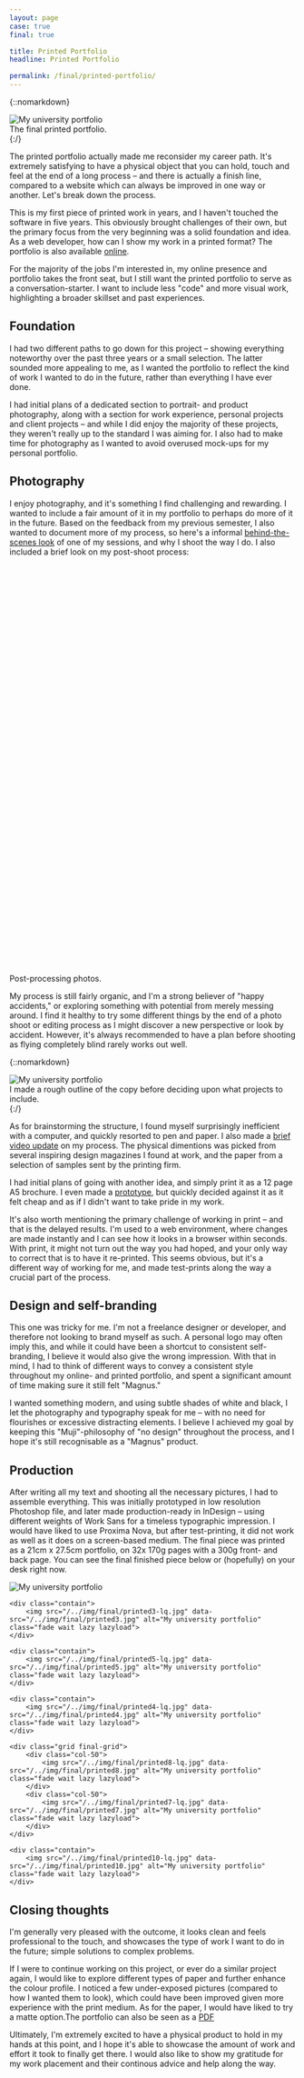 ```yaml
---
layout: page
case: true
final: true

title: Printed Portfolio
headline: Printed Portfolio

permalink: /final/printed-portfolio/
---
```


{::nomarkdown}
<div class="caption mid">
	<div class="contain">
		<img src="/../img/final/printed-lq.jpg" data-src="/../img/final/printed.jpg" alt="My university portfolio" class="fade wait lazyload lazy">
	</div>
	<span>The final printed portfolio.</span>
</div>
{:/}

<div class="div"></div>

<p class="lead">The printed portfolio actually made me reconsider my career path. It's extremely satisfying to have a physical object that you can hold, touch and feel at the end of a long process – and there is actually a finish line, compared to a website which can always be improved in one way or another. Let's break down the process.</p>

<p class="pull pull-left">
	This is my first piece of printed work in years, and I haven't touched the software in five years. This obviously brought challenges of their own, but the primary focus from the very beginning was a solid foundation and idea. As a web developer, how can I show my work in a printed format?
	<span>The portfolio is also available <a href="/../img/final/print.pdf" target="_blank">online</a>.</span>
</p>

For the majority of the jobs I'm interested in, my online presence and portfolio takes the front seat, but I still want the printed portfolio to serve as a conversation-starter. I want to include less "code" and more visual work, highlighting a broader skillset and past experiences.

<div class="div"></div>

## Foundation

I had two different paths to go down for this project – showing everything noteworthy over the past three years or a small selection. The latter sounded more appealing to me, as I wanted the portfolio to reflect the kind of work I wanted to do in the future, rather than everything I have ever done.

I had initial plans of a dedicated section to portrait- and product photography, along with a section for work experience, personal projects and client projects – and while I did enjoy the majority of these projects, they weren't really up to the standard I was aiming for. I also had to make time for photography as I wanted to avoid overused mock-ups for my personal portfolio.

<div class="div"></div>

## Photography

I enjoy photography, and it's something I find challenging and rewarding. I wanted to include a fair amount of it in my portfolio to perhaps do more of it in the future. Based on the feedback from my previous semester, I also wanted to document more of my process, so here's a informal <a href="https://www.youtube.com/watch?v=LxeXftX5uo4" target="_blank">behind-the-scenes look</a> of one of my sessions, and why I shoot the way I do. I also included a brief look on my post-shoot process:

<div class="div"></div>

<div class="caption mid">
	<div class="contain black">
		<div class="article-video fade wait" id="video">
			<iframe width="1280" height="720" data-src="https://www.youtube.com/embed/SsQ7gymVSn4?rel=0&amp;showinfo=0&amp;color=white" allowfullscreen frameborder="0" class="lazy lazyload"></iframe>
		</div>
	</div>
	<span>Post-processing photos.</span>
</div>

<div class="div"></div>

My process is still fairly organic, and I'm a strong believer of "happy accidents," or exploring something with potential from merely messing around. I find it healthy to try some different things by the end of a photo shoot or editing process as I might discover a new perspective or look by accident. However, it's always recommended to have a plan before shooting as flying completely blind rarely works out well.

<div class="div"></div>

{::nomarkdown}
<div class="caption mid">
	<div class="contain black">
		<img src="/../img/final/text-lq.png" data-src="/../img/final/text.png" alt="My university portfolio" class="fade wait lazy lazyload">
	</div>
	<span>I made a rough outline of the copy before deciding upon what projects to include.</span>
</div>
{:/}

<div class="div"></div>

As for brainstorming the structure, I found myself surprisingly inefficient with a computer, and quickly resorted to pen and paper. I also made a <a href="https://www.youtube.com/watch?v=2oSMrf6LHZY" target="_blank">brief video update</a> on my process. The physical dimentions was picked from several inspiring design magazines I found at work, and the paper from a selection of samples sent by the printing firm.

I had initial plans of going with another idea, and simply print it as a 12 page A5 brochure. I even made a <a href="/../img/final/prototype.jpg" target="_blank">prototype</a>, but quickly decided against it as it felt cheap and as if I didn't want to take pride in my work.

It's also worth mentioning the primary challenge of working in print – and that is the delayed results. I'm used to a web environment, where changes are made instantly and I can see how it looks in a browser within seconds. With print, it might not turn out the way you had hoped, and your only way to correct that is to have it re-printed. This seems obvious, but it's a different way of working for me, and made test-prints along the way a crucial part of the process.

<div class="div"></div>

## Design and self-branding

This one was tricky for me. I'm not a freelance designer or developer, and therefore not looking to brand myself as such. A personal logo may often imply this, and while it could have been a shortcut to consistent self-branding, I believe it would also give the wrong impression. With that in mind, I had to think of different ways to convey a consistent style throughout my online- and printed portfolio, and spent a significant amount of time making sure it still felt "Magnus."

I wanted something modern, and using subtle shades of white and black, I let the photography and typography speak for me – with no need for flourishes or excessive distracting elements. I believe I achieved my goal by keeping this "Muji"-philosophy of "no design" throughout the process, and I hope it's still recognisable as a "Magnus" product.

<div class="div"></div>

## Production

After writing all my text and shooting all the necessary pictures, I had to assemble everything. This was initially prototyped in low resolution Photoshop file, and later made production-ready in InDesign – using different weights of Work Sans for a timeless typographic impression. I would have liked to use Proxima Nova, but after test-printing, it did not work as well as it does on a screen-based medium. The final piece was printed as a 21cm x 27.5cm portfolio, on 32x 170g pages with a 300g front- and back page. You can see the final finished piece below or (hopefully) on your desk right now.

<div class="div"></div>

<div class="printed-thing">
	<div class="contain">
		<img src="/../img/final/printed6-lq.jpg" data-src="/../img/final/printed6.jpg" alt="My university portfolio" class="fade wait lazy lazyload">
	</div>

	<div class="contain">
		<img src="/../img/final/printed3-lq.jpg" data-src="/../img/final/printed3.jpg" alt="My university portfolio" class="fade wait lazy lazyload">
	</div>

	<div class="contain">
		<img src="/../img/final/printed5-lq.jpg" data-src="/../img/final/printed5.jpg" alt="My university portfolio" class="fade wait lazy lazyload">
	</div>

	<div class="contain">
		<img src="/../img/final/printed4-lq.jpg" data-src="/../img/final/printed4.jpg" alt="My university portfolio" class="fade wait lazy lazyload">
	</div>

	<div class="grid final-grid">
		<div class="col-50">
			<img src="/../img/final/printed8-lq.jpg" data-src="/../img/final/printed8.jpg" alt="My university portfolio" class="fade wait lazy lazyload">
		</div>
		<div class="col-50">
			<img src="/../img/final/printed7-lq.jpg" data-src="/../img/final/printed7.jpg" alt="My university portfolio" class="fade wait lazy lazyload">
		</div>
	</div>

	<div class="contain">
		<img src="/../img/final/printed10-lq.jpg" data-src="/../img/final/printed10.jpg" alt="My university portfolio" class="fade wait lazy lazyload">
	</div>
</div>

<div class="div"></div>

## Closing thoughts

I'm generally very pleased with the outcome, it looks clean and feels professional to the touch, and showcases the type of work I want to do in the future; simple solutions to complex problems.

<p class="pull">If I were to continue working on this project, or ever do a similar project again, I would like to explore different types of paper and further enhance the colour profile. I noticed a few under-exposed pictures (compared to how I wanted them to look), which could have been improved given more experience with the print medium. As for the paper, I would have liked to try a matte option.<span>The portfolio can also be seen as a <a href="/../img/final/print.pdf" target="_blank">PDF</a></span></p>

Ultimately, I'm extremely excited to have a physical product to hold in my hands at this point, and I hope it's able to showcase the amount of work and effort it took to finally get there. I would also like to show my gratitude for my work placement and their continous advice and help along the way.